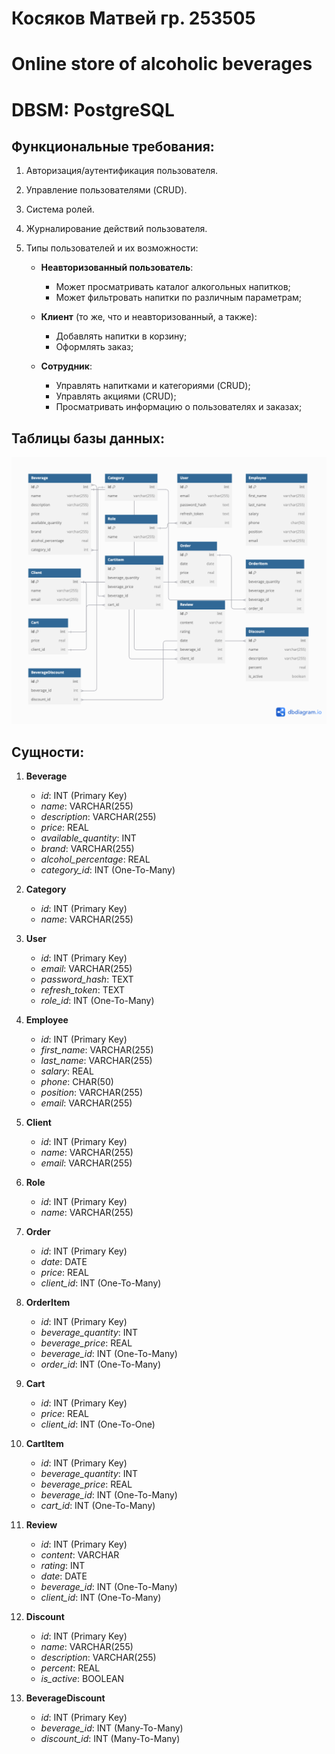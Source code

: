 # Косяков Матвей гр. 253505

# Online store of alcoholic beverages
# DBSM: PostgreSQL

## Функциональные требования:

1. Авторизация/аутентификация пользователя.
2. Управление пользователями (CRUD).
3. Система ролей.
4. Журналирование действий пользователя.
5. Типы пользователей и их возможности:

    - **Неавторизованный пользователь**:
        + Может просматривать каталог алкогольных напитков;
        + Может фильтровать напитки по различным параметрам;

    - **Клиент** (то же, что и неавторизованный, а также):
        + Добавлять напитки в корзину;
        + Оформлять заказ;

    - **Сотрудник**:
        + Управлять напитками и категориями (CRUD);
        + Управлять акциями (CRUD);
        + Просматривать информацию о пользователях и заказах;

## Таблицы базы данных:
![DB](screenshots/diagrams.png)

## Сущности:

1. **Beverage**
   - *id*: INT (Primary Key)
   - *name*: VARCHAR(255)
   - *description*: VARCHAR(255)
   - *price*: REAL
   - *available_quantity*: INT
   - *brand*: VARCHAR(255)
   - *alcohol_percentage*: REAL
   - *category_id*: INT (One-To-Many)

2. **Category**
   - *id*: INT (Primary Key)
   - *name*: VARCHAR(255)

3. **User**
   - *id*: INT (Primary Key)
   - *email*: VARCHAR(255)
   - *password_hash*: TEXT
   - *refresh_token*: TEXT
   - *role_id*: INT (One-To-Many)

4. **Employee**
   - *id*: INT (Primary Key)
   - *first_name*: VARCHAR(255)
   - *last_name*: VARCHAR(255)
   - *salary*: REAL
   - *phone*: CHAR(50)
   - *position*: VARCHAR(255)
   - *email*: VARCHAR(255)

5. **Client**
   - *id*: INT (Primary Key)
   - *name*: VARCHAR(255)
   - *email*: VARCHAR(255)

6. **Role**
   - *id*: INT (Primary Key)
   - *name*: VARCHAR(255)

7. **Order**
   - *id*: INT (Primary Key)
   - *date*: DATE
   - *price*: REAL
   - *client_id*: INT (One-To-Many)

8. **OrderItem**
   - *id*: INT (Primary Key)
   - *beverage_quantity*: INT
   - *beverage_price*: REAL
   - *beverage_id*: INT (One-To-Many)
   - *order_id*: INT (One-To-Many)

9.  **Cart**
    - *id*: INT (Primary Key)
    - *price*: REAL
    - *client_id*: INT (One-To-One)

10. **CartItem**
    - *id*: INT (Primary Key)
    - *beverage_quantity*: INT
    - *beverage_price*: REAL
    - *beverage_id*: INT (One-To-Many)
    - *cart_id*: INT (One-To-Many)

11. **Review**
    - *id*: INT (Primary Key)
    - *content*: VARCHAR
    - *rating*: INT
    - *date*: DATE
    - *beverage_id*: INT (One-To-Many)
    - *client_id*: INT (One-To-Many)

12.  **Discount**
     - *id*: INT (Primary Key)
     - *name*: VARCHAR(255)
     - *description*: VARCHAR(255)
     - *percent*: REAL
     - *is_active*: BOOLEAN

13.  **BeverageDiscount**
     - *id*: INT (Primary Key)
     - *beverage_id*: INT (Many-To-Many)
     - *discount_id*: INT (Many-To-Many)
